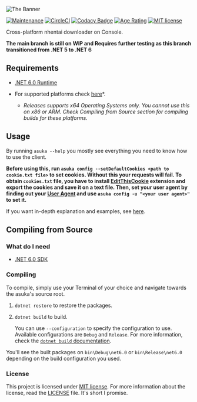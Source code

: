 ﻿![The Banner](docs/banner.png)

[![Maintenance](https://badgen.net/badge/maintained%3F/yes/green)](https://github.com/aikoofujimotoo/asuka/graphs/commit-activity)
[![CircleCI](https://circleci.com/gh/aikoofujimotoo/asuka.svg?style=shield&circle-token=488813c48d642cdb1ff63cdb2483fdab55df8c19)](https://circleci.com/gh/aikoofujimotoo/asuka)
[![Codacy Badge](https://app.codacy.com/project/badge/Grade/fd7d1abe2865463c93e091fc1f205dbe)](https://www.codacy.com/gh/aikoofujimotoo/asuka/dashboard?utm_source=github.com&amp;utm_medium=referral&amp;utm_content=aikoofujimotoo/asuka&amp;utm_campaign=Badge_Grade)
[![Age Rating](https://badgen.net/badge/age%20rating/18+/red)](https://en.wikipedia.org/wiki/Age_of_majority)
[![MIT license](https://badgen.net/badge/license/MIT/green)](LICENSE)

Cross-platform nhentai downloader on Console.

**The main branch is still on WIP and Requires further testing as this branch transitioned from .NET 5 to .NET 6**

## Requirements

-   [.NET 6.0 Runtime](https://dotnet.microsoft.com/download/dotnet/6.0)

-   For supported platforms check [here](https://github.com/dotnet/core/blob/main/release-notes/6.0/supported-os.md)*.
    -   *Releases supports x64 Operating Systems only. You cannot use this on x86 or ARM. Check Compiling from Source section for compiling builds for these platforms.*

## Usage

By running `asuka --help` you mostly see everything you need to know how to use the client.

**Before using this, run `asuka config --setDefaultCookies <path to cookie.txt file>` to set cookies. Without this your requests will fail. To obtain `cookies.txt` file, you have to install [EditThisCookie](https://chrome.google.com/webstore/detail/editthiscookie/fngmhnnpilhplaeedifhccceomclgfbg) extension and export the cookies and save it on a text file. Then, set your user agent by finding out your [User Agent](https://www.whatismybrowser.com/detect/what-is-my-user-agent/) and use `asuka config -u "<your user agent>"` to set it.**

If you want in-depth explanation and examples, see [here](docs/USAGE.md).

## Compiling from Source

### What do I need

-   [.NET 6.0 SDK](https://dotnet.microsoft.com/download/dotnet/6.0)

### Compiling

To compile, simply use your Terminal of your choice and navigate towards the asuka's source root.

1.  `dotnet restore` to restore the packages.

2.  `dotnet build` to build.

    You can use `--configuration` to specify the configuration to use. Available configurations are `Debug` and `Release`. For more information, check the [`dotnet build` documentation](https://docs.microsoft.com/en-us/dotnet/core/tools/dotnet-build).

You'll see the built packages on `bin\Debug\net6.0` or `bin\Release\net6.0` depending on the build configuration you used.

### License

This project is licensed under [MIT license](LICENSE). For more information about the license, read the [LICENSE](LICENSE) file. It's short I promise.
